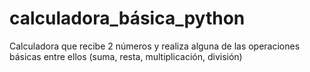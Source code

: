# calculadora_básica_python
Calculadora que recibe 2 números y realiza alguna de las operaciones básicas entre ellos (suma, resta, multiplicación, división)
